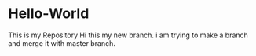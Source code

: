 # Hello-World
This is my Repository
Hi this my new branch.
i am trying to make a branch and merge it with master branch.
